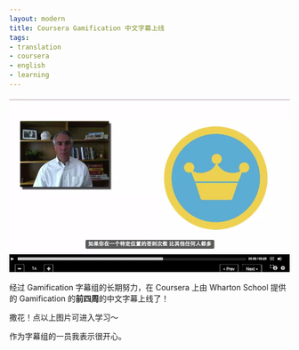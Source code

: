 ```yaml
---
layout: modern
title: Coursera Gamification 中文字幕上线
tags:
- translation
- coursera
- english
- learning
---
```


<a href="https://class.coursera.org/gamification-003/lecture"><img src="/images/gam.jpg"></a>

经过 Gamification 字幕组的长期努力，在 Coursera 上由 Wharton School 提供的 Gamification 的**前四周**的中文字幕上线了！

撒花！点以上图片可进入学习～

作为字幕组的一员我表示很开心。